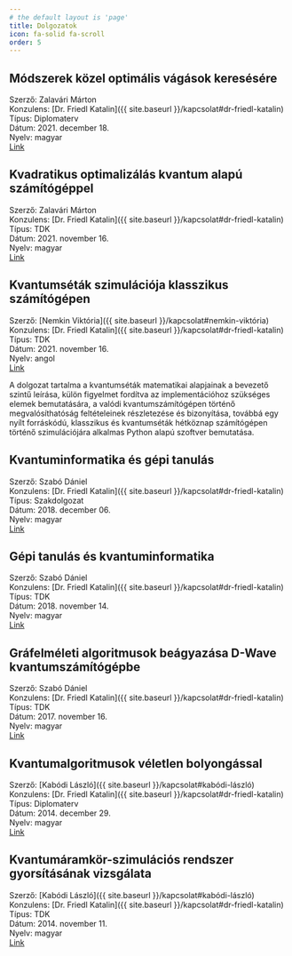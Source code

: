 ```yaml
---
# the default layout is 'page'
title: Dolgozatok
icon: fa-solid fa-scroll
order: 5
---
```


## Módszerek közel optimális vágások keresésére

Szerző: Zalavári Márton  
Konzulens: [Dr. Friedl Katalin]({{ site.baseurl }}/kapcsolat#dr-friedl-katalin)  
Típus: Diplomaterv  
Dátum: 2021. december 18.  
Nyelv: magyar  
[Link](https://diplomaterv.vik.bme.hu/hu/Theses/Modszerek-kozel-optimalis-vagasok-keresesere)

## Kvadratikus optimalizálás kvantum alapú számítógéppel

Szerző: Zalavári Márton  
Konzulens: [Dr. Friedl Katalin]({{ site.baseurl }}/kapcsolat#dr-friedl-katalin)  
Típus: TDK  
Dátum: 2021. november 16.  
Nyelv: magyar  
[Link](https://tdk.bme.hu/VIK/modell1/Kvadratikus-optimalizalas-kvantum-alapu)

## Kvantumséták szimulációja klasszikus számítógépen

Szerző: [Nemkin Viktória]({{ site.baseurl }}/kapcsolat#nemkin-viktória)  
Konzulens: [Dr. Friedl Katalin]({{ site.baseurl }}/kapcsolat#dr-friedl-katalin)  
Típus: TDK  
Dátum: 2021. november 16.  
Nyelv: angol  
[Link](https://tdk.bme.hu/VIK/modell1/Kvantumsetak-szimulacioja-klasszikus)

A dolgozat tartalma a kvantumséták matematikai alapjainak a bevezető szintű leírása, külön figyelmet fordítva az implementációhoz szükséges elemek bemutatására, a valódi kvantumszámítógépen történő megvalósíthatóság feltételeinek részletezése és bizonyítása, továbbá egy nyílt forráskódú, klasszikus és kvantumséták hétköznap számítógépen történő szimulációjára alkalmas Python alapú szoftver bemutatása.

## Kvantuminformatika és gépi tanulás

Szerző: Szabó Dániel  
Konzulens: [Dr. Friedl Katalin]({{ site.baseurl }}/kapcsolat#dr-friedl-katalin)  
Típus: Szakdolgozat  
Dátum: 2018. december 06.  
Nyelv: magyar  
[Link](https://diplomaterv.vik.bme.hu/hu/Theses/Kvantuminformatika-es-gepi-tanulas)

## Gépi tanulás és kvantuminformatika

Szerző: Szabó Dániel  
Konzulens: [Dr. Friedl Katalin]({{ site.baseurl }}/kapcsolat#dr-friedl-katalin)  
Típus: TDK  
Dátum: 2018. november 14.  
Nyelv: magyar  
[Link](https://tdk.bme.hu/VIK/Szimu1/Gepi-tanulas-es-kvantuminformatika)

## Gráfelméleti algoritmusok beágyazása D-Wave kvantumszámítógépbe

Szerző: Szabó Dániel  
Konzulens: [Dr. Friedl Katalin]({{ site.baseurl }}/kapcsolat#dr-friedl-katalin)  
Típus: TDK  
Dátum: 2017. november 16.  
Nyelv: magyar  
[Link](https://tdk.bme.hu/VIK/Szimu/Grafelmeleti-algoritmusok-beagyazasa-DWave)

## Kvantumalgoritmusok véletlen bolyongással

Szerző: [Kabódi László]({{ site.baseurl }}/kapcsolat#kabódi-lászló)  
Konzulens: [Dr. Friedl Katalin]({{ site.baseurl }}/kapcsolat#dr-friedl-katalin)  
Típus: Diplomaterv  
Dátum: 2014. december 29.  
Nyelv: magyar  
[Link](https://diplomaterv.vik.bme.hu/hu/Theses/Kvantumalgoritmusok-veletlen-bolyongassal)

## Kvantumáramkör-szimulációs rendszer gyorsításának vizsgálata

Szerző: [Kabódi László]({{ site.baseurl }}/kapcsolat#kabódi-lászló)  
Konzulens: [Dr. Friedl Katalin]({{ site.baseurl }}/kapcsolat#dr-friedl-katalin)  
Típus: TDK  
Dátum: 2014. november 11.  
Nyelv: magyar  
[Link](https://tdk.bme.hu/VIK/Szimulacio/Kvantumaramkorszimulacios-rendszer)
